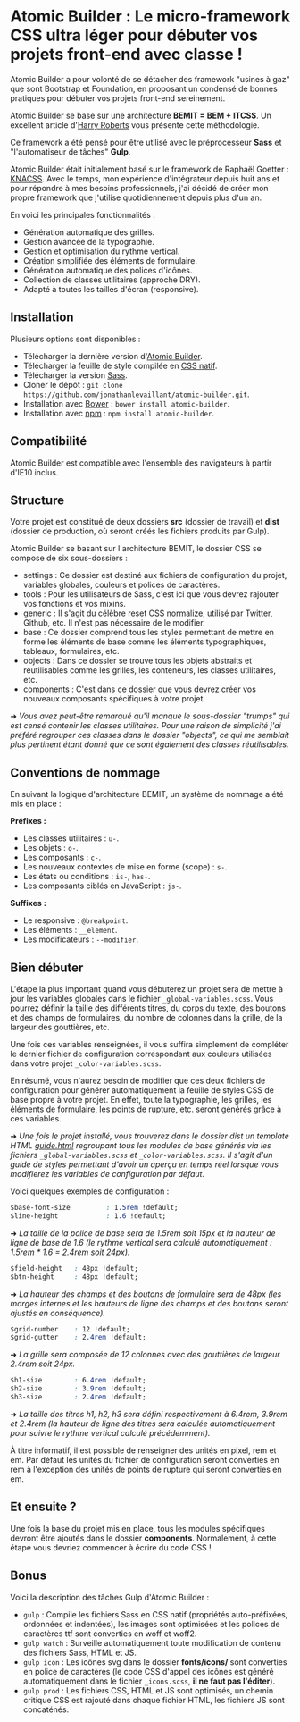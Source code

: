 # Atomic Builder : Le micro-framework CSS ultra léger pour débuter vos projets front-end avec classe !

Atomic Builder a pour volonté de se détacher des framework "usines à gaz" que sont Bootstrap et Foundation, en proposant un condensé de bonnes pratiques pour débuter vos projets front-end sereinement.

Atomic Builder se base sur une architecture **BEMIT = BEM + ITCSS**. Un excellent article d'[Harry Roberts](http://csswizardry.com/2015/08/bemit-taking-the-bem-naming-convention-a-step-further/) vous présente cette méthodologie.

Ce framework a été pensé pour être utilisé avec le préprocesseur **Sass** et "l'automatiseur de tâches" **Gulp**.

Atomic Builder était initialement basé sur le framework de Raphaël Goetter : [KNACSS](http://knacss.com/).
Avec le temps, mon expérience d'intégrateur depuis huit ans et pour répondre à mes besoins professionnels, j'ai décidé de créer mon propre framework que j'utilise quotidiennement depuis plus d'un an.

En voici les principales fonctionnalités :

- Génération automatique des grilles.
- Gestion avancée de la typographie.
- Gestion et optimisation du rythme vertical.
- Création simplifiée des éléments de formulaire.
- Génération automatique des polices d'icônes.
- Collection de classes utilitaires (approche DRY).
- Adapté à toutes les tailles d'écran (responsive).

## Installation

Plusieurs options sont disponibles :

- Télécharger la dernière version d'[Atomic Builder](https://github.com/jonathanlevaillant/atomic-builder/archive/master.zip).
- Télécharger la feuille de style compilée en [CSS natif](https://raw.githubusercontent.com/jonathanlevaillant/atomic-builder/master/dist/css/styles.css).
- Télécharger la version [Sass](https://github.com/jonathanlevaillant/atomic-builder/tree/master/src/css).
- Cloner le dépôt : `git clone https://github.com/jonathanlevaillant/atomic-builder.git`.
- Installation avec [Bower](https://bower.io/search/) : `bower install atomic-builder`.
- Installation avec [npm](https://www.npmjs.com/) : `npm install atomic-builder`.

## Compatibilité

Atomic Builder est compatible avec l'ensemble des navigateurs à partir d'IE10 inclus.

## Structure

Votre projet est constitué de deux dossiers **src** (dossier de travail) et **dist** (dossier de production, où seront créés les fichiers produits par Gulp).

Atomic Builder se basant sur l'architecture BEMIT, le dossier CSS se compose de six sous-dossiers :

- settings : Ce dossier est destiné aux fichiers de configuration du projet, variables globales, couleurs et polices de caractères.
- tools : Pour les utilisateurs de Sass, c'est ici que vous devrez rajouter vos fonctions et vos mixins.
- generic : Il s'agit du célèbre reset CSS [normalize](http://necolas.github.io/normalize.css/), utilisé par Twitter, Github, etc. Il n'est pas nécessaire de le modifier.
- base : Ce dossier comprend tous les styles permettant de mettre en forme les éléments de base comme les éléments typographiques, tableaux, formulaires, etc.
- objects : Dans ce dossier se trouve tous les objets abstraits et réutilisables comme les grilles, les conteneurs, les classes utilitaires, etc.
- components : C'est dans ce dossier que vous devrez créer vos nouveaux composants spécifiques à votre projet.

➜ *Vous avez peut-être remarqué qu'il manque le sous-dossier "trumps" qui est censé contenir les classes utilitaires. Pour une raison de simplicité j'ai préféré regrouper ces classes dans le dossier "objects", ce qui me semblait plus pertinent étant donné que ce sont également des classes réutilisables.*

## Conventions de nommage

En suivant la logique d'architecture BEMIT, un système de nommage a été mis en place :

**Préfixes :**

- Les classes utilitaires : `u-`.
- Les objets : `o-`.
- Les composants : `c-`.
- Les nouveaux contextes de mise en forme (scope) : `s-`.
- Les états ou conditions : `is-`, `has-`.
- Les composants ciblés en JavaScript : `js-`.

**Suffixes :**

- Le responsive : `@breakpoint`.
- Les éléments : `__element`.
- Les modificateurs : `--modifier`.

## Bien débuter

L'étape la plus important quand vous débuterez un projet sera de mettre à jour les variables globales dans le fichier `_global-variables.scss`. Vous pourrez définir la taille des différents titres, du corps du texte, des boutons et des champs de formulaires, du nombre de colonnes dans la grille, de la largeur des gouttières, etc.

Une fois ces variables renseignées, il vous suffira simplement de compléter le dernier fichier de configuration correspondant aux couleurs utilisées dans votre projet `_color-variables.scss`.

En résumé, vous n'aurez besoin de modifier que ces deux fichiers de configuration pour générer automatiquement la feuille de styles CSS de base propre à votre projet.
En effet, toute la typographie, les grilles, les éléments de formulaire, les points de rupture, etc. seront générés grâce à ces variables.

➜ *Une fois le projet installé, vous trouverez dans le dossier dist un template HTML [guide.html](https://github.com/jonathanlevaillant/atomic-builder/blob/master/dist/guide.html) regroupant tous les modules de base générés via les fichiers `_global-variables.scss` et `_color-variables.scss`. Il s'agit d'un guide de styles permettant d'avoir un aperçu en temps réel lorsque vous modifierez les variables de configuration par défaut.*

Voici quelques exemples de configuration :

```css
$base-font-size         : 1.5rem !default;
$line-height            : 1.6 !default;
```

➜ *La taille de la police de base sera de 1.5rem soit 15px et la hauteur de ligne de base de 1.6 (le rythme vertical sera calculé automatiquement : 1.5rem * 1.6 = 2.4rem soit 24px).*

```css
$field-height   : 48px !default;
$btn-height     : 48px !default;
```

➜ *La hauteur des champs et des boutons de formulaire sera de 48px (les marges internes et les hauteurs de ligne des champs et des boutons seront ajustés en conséquence).*

```css
$grid-number    : 12 !default;
$grid-gutter    : 2.4rem !default;
```

➜ *La grille sera composée de 12 colonnes avec des gouttières de largeur 2.4rem soit 24px.*

```css
$h1-size        : 6.4rem !default;
$h2-size        : 3.9rem !default;
$h3-size        : 2.4rem !default;
```

➜ *La taille des titres h1, h2, h3 sera défini respectivement à 6.4rem, 3.9rem et 2.4rem (la hauteur de ligne des titres sera calculée automatiquement pour suivre le rythme vertical calculé précédemment).*

À titre informatif, il est possible de renseigner des unités en pixel, rem et em. Par défaut les unités du fichier de configuration seront converties en rem à l'exception des unités de points de rupture qui seront converties en em.

## Et ensuite ?

Une fois la base du projet mis en place, tous les modules spécifiques devront être ajoutés dans le dossier **components**.
Normalement, à cette étape vous devriez commencer à écrire du code CSS !

## Bonus

Voici la description des tâches Gulp d'Atomic Builder :

- `gulp` : Compile les fichiers Sass en CSS natif (propriétés auto-préfixées, ordonnées et indentées), les images sont optimisées et les polices de caractères ttf sont converties en woff et woff2.
- `gulp watch` : Surveille automatiquement toute modification de contenu des fichiers Sass, HTML et JS.
- `gulp icon` : Les icônes svg dans le dossier **fonts/icons/** sont converties en police de caractères (le code CSS d'appel des icônes est généré automatiquement dans le fichier `_icons.scss`, **il ne faut pas l'éditer**).
- `gulp prod` : Les fichiers CSS, HTML et JS sont optimisés, un chemin critique CSS est rajouté dans chaque fichier HTML, les fichiers JS sont concaténés.